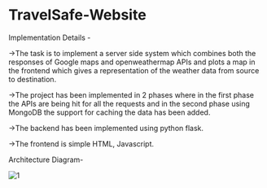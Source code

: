 # TravelSafe-Website
Implementation Details -

->The task is to implement a server side system which combines both the responses of Google maps and openweathermap APIs and plots a map in the frontend which gives a representation of the weather data from source to destination.

->The project has been implemented in 2 phases where in the first phase the APIs are being hit for all the requests and in the second phase using MongoDB the support for caching the data has been added.

->The backend has been implemented using python flask.

->The frontend is simple HTML, Javascript.

Architecture Diagram-


![1](https://github.com/Manojnagam/TravelSafe-Website/assets/77600103/92063289-2e94-435e-bd23-aa593f4058a2)


